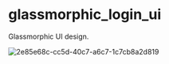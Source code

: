 # glassmorphic_login_ui

Glassmorphic UI design.

![2e85e68c-cc5d-40c7-a6c7-1c7cb8a2d819](https://user-images.githubusercontent.com/65325367/129457976-9bbbcbf1-79ff-4980-8ed2-1c1ce71e7a97.jpg)

